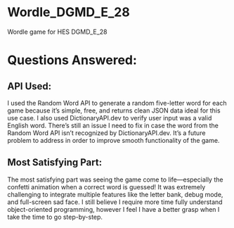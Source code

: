 # Wordle_DGMD_E_28
Wordle game for HES DGMD_E_28

# Questions Answered:
## API Used: 
I used the Random Word API to generate a random five-letter word for each game because it’s simple, free, and returns clean JSON data ideal for this use case. I also used DictionaryAPI.dev to verify user input was a valid English word. There’s still an issue I need to fix in case the word from the Random Word API isn’t recognized by DictionaryAPI.dev. It’s a future problem to address in order to improve smooth functionality of the game.

## Most Satisfying Part: 
The most satisfying part was seeing the game come to life—especially the confetti animation when a correct word is guessed! It was extremely challenging to integrate multiple features like the letter bank, debug mode, and full-screen sad face. I still believe I require more time fully understand object-oriented programming, however I feel I have a better grasp when I take the time to go step-by-step.
